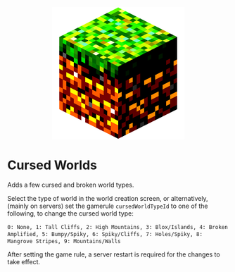 <p align="center">
    <img src="icon.png" />
</p>

# Cursed Worlds
Adds a few cursed and broken world types.

Select the type of world in the world creation screen, or alternatively, (mainly on servers) set the gamerule `cursedWorldTypeId` to one of the following, to change the cursed world type:
```
0: None, 1: Tall Cliffs, 2: High Mountains, 3: Blox/Islands, 4: Broken Amplified, 5: Bumpy/Spiky, 6: Spiky/Cliffs, 7: Holes/Spiky, 8: Mangrove Stripes, 9: Mountains/Walls
```
After setting the game rule, a server restart is required for the changes to take effect.


